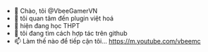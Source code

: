 - 👋 Chào, tôi @VbeeGamerVN
- 👀 tôi quan tâm đến plugin việt hoá
- 🌱 hiện đang học THPT
- 💞️ tôi đang tìm cách hợp tác trên github
- 📫 Làm thế nào để tiếp cận tôi... https://m.youtube.com/vbeemc

<!--- VbeeGamerVN/VbeeGamerVN là một kho lưu trữ ✨ đặc biệt ✨ vì 'README.md' (tệp này) của nó xuất hiện trên hồ sơ GitHub của bạn. 
Bạn có thể nhấp vào liên kết 
em trước để xem các thay đổi của mình. --->
